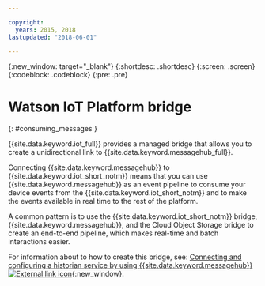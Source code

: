 ```yaml
---

copyright:
  years: 2015, 2018
lastupdated: "2018-06-01"

---
```


{:new_window: target="_blank"}
{:shortdesc: .shortdesc}
{:screen: .screen}
{:codeblock: .codeblock}
{:pre: .pre}


# Watson IoT Platform bridge
{: #consuming_messages }


{{site.data.keyword.iot_full}} provides a managed bridge that allows you to create a unidirectional link to {{site.data.keyword.messagehub_full}}.

Connecting {{site.data.keyword.messagehub}} to {{site.data.keyword.iot_short_notm}} means that you can use {{site.data.keyword.messagehub}} as an event pipeline to consume your device events from the {{site.data.keyword.iot_short_notm}} and to make the events available in real time to the rest of the platform. 

A common pattern is to use the {{site.data.keyword.iot_short_notm}} bridge, {{site.data.keyword.messagehub}}, and the Cloud Object Storage bridge to create an end-to-end pipeline, which makes real-time and batch interactions easier.

For information about to how to create this bridge, see: [Connecting and configuring a historian service by using {{site.data.keyword.messagehub}}  ![External link icon](../../icons/launch-glyph.svg "External link icon")](/docs/services/IoT/message_hub.html){:new_window}.





